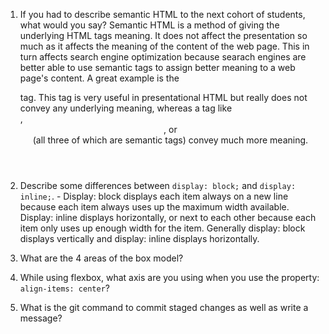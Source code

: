1. If you had to describe semantic HTML to the next cohort of students, what would you say? Semantic HTML is a method of giving the underlying HTML tags meaning.  It does not affect the presentation so much as it affects the meaning of the content of the web page.  This in turn affects search engine optimization because searach engines are better able to use semantic tags to assign better meaning to a web page's content.  A great example is the <div> tag.  This tag is very useful in presentational HTML but really does not convey any underlying meaning, whereas a tag like <section>, <header>, or <footer> (all three of which are semantic tags) convey much more meaning.

2. Describe some differences between ```display: block;``` and ```display: inline;```.  - Display: block displays each item always on a new line because each item always uses up the maximum width available.  Display: inline displays horizontally, or next to each other because each item only uses up enough width for the item.  Generally display: block displays vertically and display: inline displays horizontally.

3. What are the 4 areas of the box model?

4. While using flexbox, what axis are you using when you use the property: ```align-items: center```? 

5. What is the git command to commit staged changes as well as write a message? 